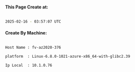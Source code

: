 
   
#### This Page Create at:

```bash

2025-02-16 - 03:57:07 UTC

```

#### Create By Machine:

```bash

Host Name : fv-az2020-376

platform  : Linux-6.8.0-1021-azure-x86_64-with-glibc2.39

Ip Local  : 10.1.0.76

```

